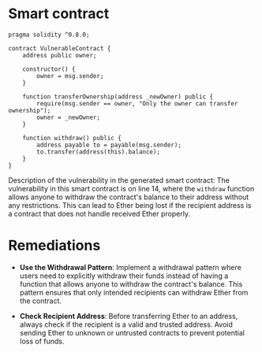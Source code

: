 # Smart contract

```solidity
pragma solidity ^0.8.0;

contract VulnerableContract {
    address public owner;

    constructor() {
        owner = msg.sender;
    }

    function transferOwnership(address _newOwner) public {
        require(msg.sender == owner, "Only the owner can transfer ownership");
        owner = _newOwner;
    }

    function withdraw() public {
        address payable to = payable(msg.sender);
        to.transfer(address(this).balance);
    }
}
```

Description of the vulnerability in the generated smart contract:
The vulnerability in this smart contract is on line 14, where the `withdraw` function allows anyone to withdraw the contract's balance to their address without any restrictions. This can lead to Ether being lost if the recipient address is a contract that does not handle received Ether properly.

# Remediations

- **Use the Withdrawal Pattern**: Implement a withdrawal pattern where users need to explicitly withdraw their funds instead of having a function that allows anyone to withdraw the contract's balance. This pattern ensures that only intended recipients can withdraw Ether from the contract.

- **Check Recipient Address**: Before transferring Ether to an address, always check if the recipient is a valid and trusted address. Avoid sending Ether to unknown or untrusted contracts to prevent potential loss of funds.